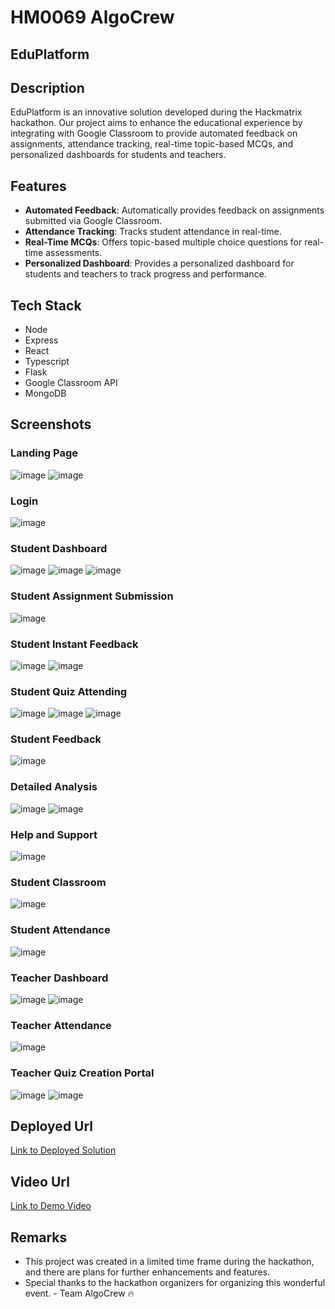 # HM0069 AlgoCrew

## EduPlatform

## Description
EduPlatform is an innovative solution developed during the Hackmatrix hackathon. Our project aims to enhance the educational experience by integrating with Google Classroom to provide automated feedback on assignments, attendance tracking, real-time topic-based MCQs, and personalized dashboards for students and teachers.

## Features
- **Automated Feedback**: Automatically provides feedback on assignments submitted via Google Classroom.
- **Attendance Tracking**: Tracks student attendance in real-time.
- **Real-Time MCQs**: Offers topic-based multiple choice questions for real-time assessments.
- **Personalized Dashboard**: Provides a personalized dashboard for students and teachers to track progress and performance.

## Tech Stack
- Node
- Express
- React
- Typescript
- Flask
- Google Classroom API
- MongoDB

## Screenshots
### Landing Page
![image](https://github.com/user-attachments/assets/6506e272-5638-4f9b-9796-7c2b058a32c5)
![image](https://github.com/user-attachments/assets/b108c073-8ffe-4012-9e88-369c138e6173)

### Login
![image](https://github.com/user-attachments/assets/7e935399-6993-437a-a231-28fcbb987ef9)

### Student Dashboard
![image](https://github.com/user-attachments/assets/6896bf48-7313-4343-ba4b-cb6fbbb093d7)
![image](https://github.com/user-attachments/assets/c94df459-9fda-4d35-8979-7e3d2f016e7d)
![image](https://github.com/user-attachments/assets/9d917bca-a8a4-436d-8c86-22f8ef237ec4)

### Student Assignment Submission
![image](https://github.com/user-attachments/assets/45c68e09-d241-4798-b261-13f909ebcd27)

### Student Instant Feedback
![image](https://github.com/user-attachments/assets/1723d24e-c8c4-4da4-950f-1c2babc1203d)
![image](https://github.com/user-attachments/assets/86d489a2-efbc-4b36-86a8-51ab36ecd444)

### Student Quiz Attending 
![image](https://github.com/user-attachments/assets/3139834b-a7d1-4de5-a7de-0f58ba98a984)
![image](https://github.com/user-attachments/assets/e17df6d5-98d3-4fdd-be93-1bd95d0ac4f5)
![image](https://github.com/user-attachments/assets/8f34e395-92b6-4584-a273-6e6a1604ff0e)

### Student Feedback
![image](https://github.com/user-attachments/assets/c6f1335c-1d15-4bf8-8034-597d3090d6c0)

### Detailed Analysis
![image](https://github.com/user-attachments/assets/4e99eb77-8e8f-415e-b0ff-4f8c98cdfc28)
![image](https://github.com/user-attachments/assets/f32dfaf2-e7d3-4883-9ee7-a6077ccefdbc)

### Help and Support 
![image](https://github.com/user-attachments/assets/713fbf43-693e-42b9-89b4-d20fc903c1de)

### Student Classroom
![image](https://github.com/user-attachments/assets/4902f3d3-861c-4d1f-b897-410ac78c0963)

### Student Attendance
![image](https://github.com/user-attachments/assets/3f631968-56b8-41cc-a7c6-ac77a835cdeb)

### Teacher Dashboard 
![image](https://github.com/user-attachments/assets/9993c248-99e7-42f9-a092-03f047ed5fcb)
![image](https://github.com/user-attachments/assets/dd37c9e2-70bc-417a-bf07-30026112fc01)

### Teacher Attendance
![image](https://github.com/user-attachments/assets/7515380c-42ad-40ef-9557-1af7fcd45142)

### Teacher Quiz Creation Portal 
![image](https://github.com/user-attachments/assets/15306fa6-3a73-4435-9d5f-187026c1eded)
![image](https://github.com/user-attachments/assets/1dfd0796-cc64-4b0e-bae6-600164b4961b)



## Deployed Url
[Link to Deployed Solution](https://gfgpccoe.in)

## Video Url
[Link to Demo Video](https://drive.google.com/drive/folders/1oS67p8Eqg8g3Ape4NxHd-JCzcLHLEGn4?usp=drive_link)

## Remarks
- This project was created in a limited time frame during the hackathon, and there are plans for further enhancements and features.
- Special thanks to the hackathon organizers for organizing this wonderful event. - Team AlgoCrew 🔥

